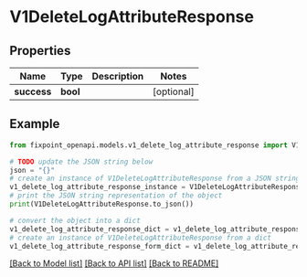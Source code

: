 # V1DeleteLogAttributeResponse


## Properties

Name | Type | Description | Notes
------------ | ------------- | ------------- | -------------
**success** | **bool** |  | [optional] 

## Example

```python
from fixpoint_openapi.models.v1_delete_log_attribute_response import V1DeleteLogAttributeResponse

# TODO update the JSON string below
json = "{}"
# create an instance of V1DeleteLogAttributeResponse from a JSON string
v1_delete_log_attribute_response_instance = V1DeleteLogAttributeResponse.from_json(json)
# print the JSON string representation of the object
print(V1DeleteLogAttributeResponse.to_json())

# convert the object into a dict
v1_delete_log_attribute_response_dict = v1_delete_log_attribute_response_instance.to_dict()
# create an instance of V1DeleteLogAttributeResponse from a dict
v1_delete_log_attribute_response_form_dict = v1_delete_log_attribute_response.from_dict(v1_delete_log_attribute_response_dict)
```
[[Back to Model list]](../README.md#documentation-for-models) [[Back to API list]](../README.md#documentation-for-api-endpoints) [[Back to README]](../README.md)


